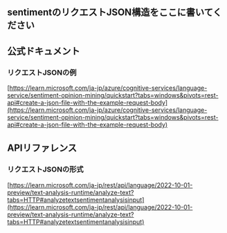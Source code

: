 ## sentimentのリクエストJSON構造をここに書いてください


## 公式ドキュメント

### リクエストJSONの例

[https://learn.microsoft.com/ja-jp/azure/cognitive-services/language-service/sentiment-opinion-mining/quickstart?tabs=windows&pivots=rest-api#create-a-json-file-with-the-example-request-body](https://learn.microsoft.com/ja-jp/azure/cognitive-services/language-service/sentiment-opinion-mining/quickstart?tabs=windows&pivots=rest-api#create-a-json-file-with-the-example-request-body)

## APIリファレンス

### リクエストJSONの形式

[https://learn.microsoft.com/ja-jp/rest/api/language/2022-10-01-preview/text-analysis-runtime/analyze-text?tabs=HTTP#analyzetextsentimentanalysisinput](https://learn.microsoft.com/ja-jp/rest/api/language/2022-10-01-preview/text-analysis-runtime/analyze-text?tabs=HTTP#analyzetextsentimentanalysisinput)